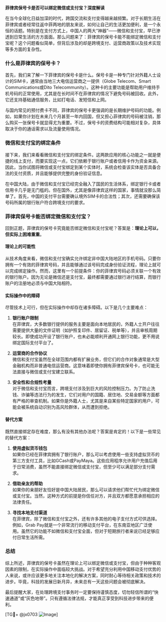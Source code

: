 **菲律宾保号卡是否可以绑定微信或支付宝？深度解读**

在当今全球化日益加深的时代，跨国交流和支付变得越来越频繁。对于长期生活在菲律宾或者经常往返中菲两地的朋友来说，如何让自己的生活更加便利，是一个永恒的话题。特别是在支付方式上，中国人的两大“神器”——微信和支付宝，早已渗透到日常生活的方方面面。那么问题来了：菲律宾的保号卡能不能绑定微信和支付宝呢？这个问题看似简单，但背后涉及的却是跨境支付、运营商政策以及技术实现等多方面的复杂性。

### 什么是菲律宾的保号卡？

首先，我们来了解一下菲律宾的保号卡是什么。保号卡是一种专门针对外籍人士设计的SIM卡，通常由当地三大电信运营商之一提供（Globe Telecom、Smart Communications或Dito Telecommunity）。这种卡的主要功能是帮助用户维持手机号码的正常使用，尤其是在长时间不在菲律宾的情况下避免号码被回收。此外，它还支持基础通信服务，比如打电话、发短信和上网。

与国内常见的预付费卡不同，菲律宾的保号卡更强调的是长期维护号码的功能。例如，如果你计划在未来几个月甚至一年内回国，但又担心菲律宾的号码被注销，那么购买一张保号卡就显得尤为重要。不过，保号卡的资费结构可能相对复杂，具体取决于你的通话需求以及流量使用情况。

### 微信和支付宝的绑定条件

接下来，我们来看看微信和支付宝的绑定条件。这两款应用的核心功能之一就是便捷的线上支付，而要实现这一点，它们依赖于银行账户或者信用卡作为资金来源。因此，当你试图将微信或支付宝绑定到某个实体时，系统会检查该实体是否具备合法的支付资质，并且能够提供完整的身份验证信息。

在中国大陆，由于微信和支付宝已经完全融入了国民的生活体系，绑定银行卡或者信用卡几乎是无门槛的。但在国外，尤其是像菲律宾这样的国家，事情就没那么简单了。首先，中国的支付平台需要确认境外SIM卡的合法性；其次，还需要确保该号码所属的银行账户符合跨境支付的要求。

### 菲律宾保号卡能否绑定微信和支付宝？

回到正题，菲律宾的保号卡究竟能否绑定微信和支付宝呢？答案是：**理论上可以，但实际上困难重重**。

#### 理论上的可能性

从技术角度来看，微信和支付宝确实允许绑定非中国大陆地区的手机号码。只要你拥有一个有效的菲律宾号码，并且能够通过该号码完成身份验证流程，理论上就可以完成绑定操作。然而，这里有一个前提条件：你的菲律宾号码必须关联一个有效的银行账户。因为无论是微信还是支付宝，最终都需要通过银行进行结算，而银行账户的注册地必须与中国大陆相符。

#### 实际操作中的障碍

尽管技术上可行，但在实际操作中却存在诸多障碍。以下是几个主要难点：

1. **银行账户限制**  
   在菲律宾，大多数银行提供的服务主要是面向本地居民的，外籍人士开户往往需要提供大量的文件证明（如护照复印件、居留证、税单等），并且审核周期较长。即使成功开设了银行账户，也未必能顺利开通网上银行功能，更不用说绑定国际支付平台了。

2. **运营商的合作协议**  
   微信和支付宝虽然在全球范围内都有扩展业务，但它们的合作对象通常是大型金融机构而非普通电信运营商。这意味着即使你拥有菲律宾保号卡，也可能无法直接与微信或支付宝建立联系。

3. **安全性和合规性考量**  
   对于微信和支付宝而言，跨境支付涉及到巨大的风险控制压力。为了防止洗钱、诈骗等违法行为的发生，它们对用户的国籍、居住地、交易金额等方面都有严格的审查机制。如果你是外籍人士，尤其是来自某些特定国家的用户，可能会被系统自动识别为高风险群体，从而遭到拒绝。

#### 替代方案

既然直接绑定存在难度，那么有没有其他办法呢？答案是肯定的！以下是一些常见的替代方案：

1. **使用虚拟货币钱包**  
   如果你已经在菲律宾拥有了银行账户，那么可以考虑使用一些支持虚拟货币的第三方支付工具，比如GCash或PayMaya。这些应用程序允许用户充值后用于日常消费，虽然不能直接绑定微信或支付宝，但至少可以满足部分支付需求。

2. **借助亲友的帮助**  
   如果你的亲朋好友恰好是中国大陆居民，那么可以请求他们帮忙代为绑定微信或支付宝。当然，这种方式的前提是你信任对方，并且双方都愿意承担相应的法律责任。

3. **寻找本地支付渠道**  
   在菲律宾，除了微信和支付宝之外，还有许多其他的电子支付方式可供选择。例如，Grab Pay就是一个非常流行的移动支付平台，在东南亚地区广泛使用。虽然它的功能不如微信和支付宝全面，但对于短期旅行者来说已经足够应付日常生活所需。

### 总结

综上所述，菲律宾的保号卡虽然在理论上可以绑定微信或支付宝，但由于种种客观因素的限制，在实际操作中面临较大挑战。对于希望充分利用中国移动支付优势的人来说，或许应该更多地关注本地化的解决方案，同时耐心等待相关政策和技术的进步。毕竟，科技的发展日新月异，未来总有一天这些问题会被彻底解决。

最后提醒大家，在处理跨境支付事务时一定要保持谨慎态度，切勿轻信所谓的“快速通道”或“灰色地带”。只有遵循法律法规，才能真正享受到科技进步带来的便利。

[TG💪+ @jx0703 ![Image](https://github.com/user-attachments/assets/dbca1d08-cadb-493c-b0ec-ad6f7a83f270)]